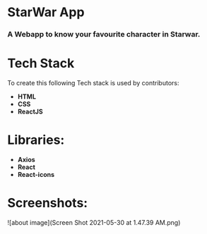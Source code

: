 # StarWar App
### A Webapp to know your favourite character in Starwar.

# Tech Stack
To create this following Tech stack is used by contributors:
* **HTML**
* **CSS**
* **ReactJS**

# Libraries:
* **Axios**
* **React**
* **React-icons**


# Screenshots:
![about image](Screen Shot 2021-05-30 at 1.47.39 AM.png)
